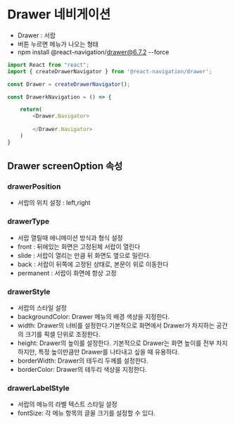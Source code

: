 # Drawer 네비게이션

- Drawer : 서랍
- 버튼 누르면 메뉴가 나오는 형태
- npm install @react-navigation/drawer@6.7.2 --force
```js
import React from "react";
import { createDrawerNavigator } from '@react-navigation/drawer';

const Drawer = createDrawerNavigator();

const DrawerkNavigation = () => {

    return(
        <Drawer.Navigator>
            
        </Drawer.Navigator>
    )
}
```

## Drawer screenOption 속성
### drawerPosition
- 서랍의 위치 설정 : left,right
### drawerType
- 서랍 열릴때 애니메이션 방식과 형식 설정
- front : 뒤에있는 화면은 고정된체 서랍이 열린다
- slide : 서랍이 열리는 만큼 뒤 화면도 옆으로 밀린다.
- back : 서랍이 뒤쪽에 고정된 상태로, 본문이 위로 이동한다
- permanent : 서랍이 화면에 항상 고정
### drawerStyle
- 서랍의 스타일 설정
- backgroundColor: Drawer 메뉴의 배경 색상을 지정한다.
- width: Drawer의 너비를 설정한다.기본적으로 화면에서 Drawer가 차지하는 공간의 크기를 픽셀 단위로 조정한다.
- height: Drawer의 높이를 설정한다. 기본적으로 Drawer는 화면 높이를 전부 차지하지만,  특정 높이만큼만 Drawer를 나타내고 싶을 때 유용하다.
- borderWidth: Drawer의 테두리 두께를 설정한다.
- borderColor: Drawer의 테두리 색상을 지정한다.

### drawerLabelStyle
- 서랍의 메뉴의 라벨 텍스트 스타일 설정
- fontSize: 각 메뉴 항목의 글꼴 크기를 설정할 수 있다.